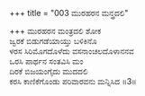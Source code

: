 +++
title = "003 ಮುರಹರನ ಮನ್ತ್ರದಲಿ"

+++
ಮುರಹರನ ಮಂತ್ರದಲಿ ಶೋಕ  
ಜ್ವರಕೆ ಬಿಡುಗಡೆಯಾಯ್ತು ಬಳಿಕಿನೊ  
ಳರಸ ಸಿರಿಮೊಗದೊಳೆದು ವಸನಾಂಚಲದೊಳಾನನವ  
ಒರಸಿ ಪಾರ್ಥನ ಸಂತವಿಸಿ ಮಂ  
ದಿರಕೆ ಬಿಜಯಂಗೈದು ಮುದದಲಿ  
ಕರಸಿ ಕಾಣಿಕೆಗೊಂಡು ಪರಿವಾರವನು ಮನ್ನಿಸಿದ      ॥3॥